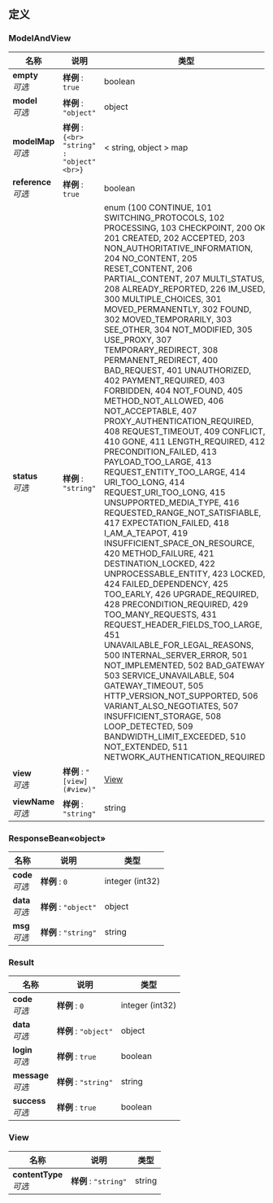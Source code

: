 
<a name="definitions"></a>
## 定义

<a name="modelandview"></a>
### ModelAndView

|名称|说明|类型|
|---|---|---|
|**empty**  <br>*可选*|**样例** : `true`|boolean|
|**model**  <br>*可选*|**样例** : `"object"`|object|
|**modelMap**  <br>*可选*|**样例** : `{<br>  "string" : "object"<br>}`|< string, object > map|
|**reference**  <br>*可选*|**样例** : `true`|boolean|
|**status**  <br>*可选*|**样例** : `"string"`|enum (100 CONTINUE, 101 SWITCHING_PROTOCOLS, 102 PROCESSING, 103 CHECKPOINT, 200 OK, 201 CREATED, 202 ACCEPTED, 203 NON_AUTHORITATIVE_INFORMATION, 204 NO_CONTENT, 205 RESET_CONTENT, 206 PARTIAL_CONTENT, 207 MULTI_STATUS, 208 ALREADY_REPORTED, 226 IM_USED, 300 MULTIPLE_CHOICES, 301 MOVED_PERMANENTLY, 302 FOUND, 302 MOVED_TEMPORARILY, 303 SEE_OTHER, 304 NOT_MODIFIED, 305 USE_PROXY, 307 TEMPORARY_REDIRECT, 308 PERMANENT_REDIRECT, 400 BAD_REQUEST, 401 UNAUTHORIZED, 402 PAYMENT_REQUIRED, 403 FORBIDDEN, 404 NOT_FOUND, 405 METHOD_NOT_ALLOWED, 406 NOT_ACCEPTABLE, 407 PROXY_AUTHENTICATION_REQUIRED, 408 REQUEST_TIMEOUT, 409 CONFLICT, 410 GONE, 411 LENGTH_REQUIRED, 412 PRECONDITION_FAILED, 413 PAYLOAD_TOO_LARGE, 413 REQUEST_ENTITY_TOO_LARGE, 414 URI_TOO_LONG, 414 REQUEST_URI_TOO_LONG, 415 UNSUPPORTED_MEDIA_TYPE, 416 REQUESTED_RANGE_NOT_SATISFIABLE, 417 EXPECTATION_FAILED, 418 I_AM_A_TEAPOT, 419 INSUFFICIENT_SPACE_ON_RESOURCE, 420 METHOD_FAILURE, 421 DESTINATION_LOCKED, 422 UNPROCESSABLE_ENTITY, 423 LOCKED, 424 FAILED_DEPENDENCY, 425 TOO_EARLY, 426 UPGRADE_REQUIRED, 428 PRECONDITION_REQUIRED, 429 TOO_MANY_REQUESTS, 431 REQUEST_HEADER_FIELDS_TOO_LARGE, 451 UNAVAILABLE_FOR_LEGAL_REASONS, 500 INTERNAL_SERVER_ERROR, 501 NOT_IMPLEMENTED, 502 BAD_GATEWAY, 503 SERVICE_UNAVAILABLE, 504 GATEWAY_TIMEOUT, 505 HTTP_VERSION_NOT_SUPPORTED, 506 VARIANT_ALSO_NEGOTIATES, 507 INSUFFICIENT_STORAGE, 508 LOOP_DETECTED, 509 BANDWIDTH_LIMIT_EXCEEDED, 510 NOT_EXTENDED, 511 NETWORK_AUTHENTICATION_REQUIRED)|
|**view**  <br>*可选*|**样例** : `"[view](#view)"`|[View](#view)|
|**viewName**  <br>*可选*|**样例** : `"string"`|string|


<a name="a5c50b7e092e566f888529d938b13d82"></a>
### ResponseBean«object»

|名称|说明|类型|
|---|---|---|
|**code**  <br>*可选*|**样例** : `0`|integer (int32)|
|**data**  <br>*可选*|**样例** : `"object"`|object|
|**msg**  <br>*可选*|**样例** : `"string"`|string|


<a name="result"></a>
### Result

|名称|说明|类型|
|---|---|---|
|**code**  <br>*可选*|**样例** : `0`|integer (int32)|
|**data**  <br>*可选*|**样例** : `"object"`|object|
|**login**  <br>*可选*|**样例** : `true`|boolean|
|**message**  <br>*可选*|**样例** : `"string"`|string|
|**success**  <br>*可选*|**样例** : `true`|boolean|


<a name="view"></a>
### View

|名称|说明|类型|
|---|---|---|
|**contentType**  <br>*可选*|**样例** : `"string"`|string|



